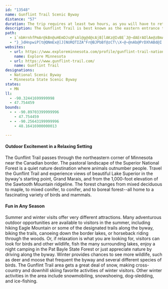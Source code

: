 ```yaml
---
id: "13548"
name: Gunflint Trail Scenic Byway
distance: "57"
duration: The trip requires at least two hours, as you will have to return to Grand Marais by the same route.
description: The Gunflint Trail is best known as the eastern entrance to the Boundary Waters Canoe Area (BWCA), a unique wilderness of more than a thousand lakes and streams joined by short overland trails called "portages."
path:
  - i`nbHrnhfPmAr@kBn@uHEmDJs@FsAl@g@d@cAjB]lAKz@IvBE`J@~dAErAOlAe@zBmAnBiCnByAPcA?m@QuAs@oAqAs@iBcGiTgFoQeA_DeGaOoDmHkH}LsCsFcAgCcBuF_C_OcAmF_BuEm@sAkByC{BgCeCkBiB_A}D{AgHwBwCa@aFPiCZcCx@oBdAaD`CuAvBq@xAmAbDo@vC}BzPi@bI]xIa@xC]bAaBhEcAhAaAl@kAh@cB^iAEcAMmJqEcCuAcCwBeAqAoCiE}Wkg@yEuHse@gb@yBsBy@cAyCuE}CyGeMmYi@eA_B_CiBgBuAeAuCwAyBg@{BSeEC_CUcAYy@]aCiA}@_@}@]m\yJ}~Bks@cA]cCoA}@s@sByBc|AajB}BoCeFoGyAsCwSmd@e@_Ai@q@c@uAiNc[yAaCq@w@mBkAuBa@}BFk`AtRmCb@mCFiEe@eMmDsCa@cPo@oC[mCm@{IkDmCe@oC?_f@xD{G^aAG}@W{MaEeAWaAEeANiAZ}@x@u@jAcBhD}Z`p@wApDgI|VeAfEmCnO}@lE}EtQ}@lE}J|o@y@rEiAfEoEfNeEvN_C`HgW~j@_BfCsBpB{VbRy@|@GD_@XYDMCMAqAzA_BtCiOb^wKvVsBlGiCfKuH|XeArBiAnAmAhAoGlDgA`@}BxAy@r@eA\yBtA}@^cCVcCEoQgEeKkG_AOck@WeAJeAX{@d@mE|DiBn@w@@q@Mu@YeT{LkE{D_MoOaIqJcAu@_AWeAK}@J}A|@s@t@ao@~kAkBtCeKlNo@fAi@lAcApDyD|Ty@tDc@pAm@dAq@z@aZjZwBbB}Z|RySzH}GlDcAl@}@v@_CrAqHxGsYp[}AlC{LrWwClFiEpGmDfEqItH}B`CcEvDuBrAcC`@eABq@IqFcBqAOaAJuAx@u@j@iO`NyAlC_@xAY`Ee@hO]dEYxAcAhDuQle@iA|De@fCeH~h@e@tEcBnTk@fEq@zD{@pDiAnDkGfNe@vAeAzDgAbIcE|d@i@dMKjFGvOWbES`BsGx`@YdBwAnFsArGiAdG_AtG_A~EcAtDkAjDsA|C}DbHuAtCg@pAeAtDu@fEgEvZyPjgAw@bGcFxf@YdFy@pYE`E?`MUxFiApR_@dEWzA{@dDcAxBsBfC{HtHuC~Bw@x@u@`Ak@hA}A`Ec@lCQrD?hl@IbB_@bE}Ez\_AtEm@jBmGbNmA~DgA|JmKtz@k@~D}@tDqJhYwFzOkOjd@mBhG_BfEmEfKqK~SgIdNcCtE}BdFc@tA_AxDy@xDy@bHg@pHEhBObBaAxPgAlT_@lDe@tCiDrOqF|RY`BeArHcAzSElBAdB?dBCvAAf@ChASlEc@~DaB|Jg@lEcB|VMdIB`IS|HRxPc@bLo@~DKzAd@pH|Ejm@XxEHxEM`IuCft@CtERrExEjg@xAjK~@lI`G~r@T`BjEvPx@`EfL|cA^rEFdBHfEC`EsA~b@IhNbAj|@rBhc@D`HO`E_@xDkIrd@e@tDYdEIfEY`wABfG~@vs@h@rH|CpQd@fEXvE~@dVBjB?xCSnGo@jHc@nC_@~GZ|KGfBw@vD}IvQmA`Dk@vDw@hKKrEHjBXlB~@nDxAvHBvBs@b^WzD{@pF_AzCyAxCyPnWyPdQcB|@u@J}GeB}AEwAj@g@f@c@r@iDzI}@lDi@~Ds@pVUjDo@xCoBrE}@lCm@fDO`EBdAXrD|@`GPrDKlDmAnKKxDhB`p@bBzp@QbQAxHDzAb@pD~@zC`D`HZfAXjANdDY`D[jAeAlCeAhDWjCD|WMrEOxAiFhTiAtC_B~BmBzA_Ab@cCl@{KdBaA^kPhKsB~A_D`DsB~AaCr@cCLsIa@cEk@_A?kj@rD}@^gFpCaBz@iAp@mBrBcFhJy@|@yBrAcAXmT`DoSlGyBfAqBdBiGxHmDlGe@fAYlASrAIxAAvAThDZjA|AtI^xDHpCBpOJ~ARzAxDdONhA?nAGlAQfAyAfEy@zCiAdGo@nGYvAo@fB_ArA_Ax@mBdAiBzAmF|HsB|E}AvCuArAmDj@iBCmBSy@a@cByAkCyCm@WmAYiEg@iBe@qF}BcA[yB]eAm@gAgAo@{AmBcDeBoAiA]aIs@oAq@aDiC{@_@cAQcBVsDx@u^hKu@^q@r@k@~@}ErJwDzJk@fAmClD}@d@m@l@qBdA}DdAkYlFoE^_PRs@JcCl@qBx@WV_ATsBXy@a@wBNkB|@s@l@m@r@a@bA]fAOlAOjD_@hQMrAWdAs@~AEx@DtJ?hAJ~@Rp@XZ~Ab@~@j@dDxC`BhCxCdBf@f@Zp@Rv@NtBNx@Xj@b@d@d@Nj@BfCk@h@DhAz@|AvEhB`Dj@dCx@|Et@jCvA~DNt@?x@Ov@Yj@e@XkD^s@lAMxAI^UZqDlB[\S`@Cj@Bh@H`@?\DP
  - "}_}dHnpwiP[t@QNmEx@]J[NURQTIZA^Fr@BJPbBf@zCT\\X~@~@nAb@PrDXhABd@I|@e@l@gALg@TkCf@sB?kAQgAg@y@cBaAwAk@uAcA"
websites:
  - url: https://www.exploreminnesota.com/profile/gunflint-trail-national-scenic-byway/2341
    name: Explore Minnesota
  - url: https://www.gunflint-trail.com/
    name: Gunflint Trail
designations:
  - National Scenic Byway
  - Minnesota State Scenic Byway
states:
  - MN
ll:
  - -90.32441699999998
  - 47.754459
bounds:
  - - -90.89703399999996
    - 47.754459
  - - -90.25643199999996
    - 48.16416900000013

---
```


#### Outdoor Excitement in a Relaxing Setting

The Gunflint Trail passes through the northeastern corner of Minnesota near the Canadian border. The pastoral landscape of the Superior National Forest is a quiet nature destination where animals outnumber people. Travel the Gunflint Trail and experience views of beautiful Lake Superior in the byway's starting point, Grand Marais, and from the 1,000-foot elevation of the Sawtooth Mountain ridgeline. The forest changes from mixed deciduous to maple, to mixed conifer, to conifer, and to boreal forest--all home to a fascinating variety of birds and mammals.

#### Fun in Any Season

Summer and winter visits offer very different attractions. Many adventurous outdoor opportunities are available to visitors in the summer, including hiking Eagle Mountain or some of the designated trails along the byway, biking the trails, canoeing down the border lakes, or horseback riding through the woods. Or, if relaxation is what you are looking for, visitors can look for birds and other wildlife, fish the many surrounding lakes, enjoy a night camping in the Pat Bayle State Forest or just appreciate nature by driving along the byway. Winter provides chances to see more wildlife, such as deer and moose that frequent the byway and several different species of birds. The Gunflint Trail area gets a great deal of snow, making cross-country and downhill skiing favorite activities of winter visitors. Other winter activities in the area include snowmobiling, snowshoeing, dog-sledding, and ice-fishing.
